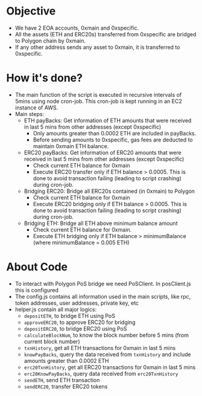 # Objective

- We have 2 EOA accounts, 0xmain and 0xspecific.
- All the assets (ETH and ERC20s) transferred from 0xspecific are bridged to Polygon chain by 0xmain.
- If any other address sends any asset to 0xmain, it is transferred to 0xspecific.

# How it's done?

- The main function of the script is executed in recursive intervals of 5mins using node cron-job. This cron-job is kept running in an EC2 instance of AWS.
- Main steps:
    - ETH payBacks: Get information of ETH amounts that were received in last 5 mins from other addresses (except 0xspecific)
        - Only amounts greater than 0.0002 ETH are included in payBacks.
        - Before sending amounts to 0xspecific, gas fees are deducted to maintain 0xmain ETH balance. 
    - ERC20 payBacks: Get information of ERC20 amounts that were received in last 5 mins from other addresses (except 0xspecific)
        - Check current ETH balance for 0xmain
        - Execute ERC20 transfer only if ETH balance > 0.0005. This is done to avoid transaction failing (leading to script crashing) during cron-job.
    - Bridging ERC20: Bridge all ERC20s contained (in 0xmain) to Polygon
        - Check current ETH balance for 0xmain
        - Execute ERC20 bridging only if ETH balance > 0.0005. This is done to avoid transaction failing (leading to script crashing) during cron-job.
    - Bridging ETH: Bridge all ETH above minimum balance amount
        - Check current ETH balance for 0xmain.
        - Execute ETH bridging only if ETH balance > minimumBalance (where minimumBalance = 0.005 ETH)

# About Code

- To interact with Polygon PoS bridge we need PoSClient. In posClient.js this is configured
- The config.js contains all information used in the main scripts, like rpc, token addresses, user addresses, private key, etc
- helper.js contain all major logics:
    - `depositETH`, to bridge ETH using PoS
    - `approveERC20`, to approve ERC20 for bridging
    - `depositERC20`, to bridge ERC20 using PoS
    - `calculateBlockNum`, to know the block number before 5 mins (from current block number)
    - `txnHistory`, get all ETH transactions for 0xmain in last 5 mins
    - `knowPayBacks`, query the data received from `txnHistory` and include amounts greater than 0.0002 ETH
    - `erc20TxnHistory`, get all ERC20 transactions for 0xmain in last 5 mins
    - `erc20KnowPayBacks`, query data received from `erc20TxnHistory`
    - `sendETH`, send ETH transaction
    - `sendERC20`, transfer ERC20 tokens
    
    